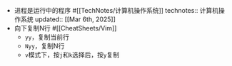 - 进程是运行中的程序 #[[TechNotes/计算机操作系统]]
  technotes:: 计算机操作系统
  updated:: [[Mar 6th, 2025]]
- 向下复制N行 #[[CheatSheets/Vim]]
	- `yy`，复制当前行
	- `Nyy`，复制N行
	- `v`模式下，按`j`和`k`选择后，按`y`复制